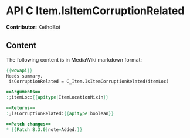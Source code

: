 # API C Item.IsItemCorruptionRelated

**Contributor:** KethoBot

## Content

The following content is in MediaWiki markdown format:

```mediawiki
{{wowapi}}
Needs summary.
 isCorruptionRelated = C_Item.IsItemCorruptionRelated(itemLoc)

==Arguments==
:;itemLoc:{{apitype|ItemLocationMixin}}

==Returns==
:;isCorruptionRelated:{{apitype|boolean}}

==Patch changes==
* {{Patch 8.3.0|note=Added.}}
```